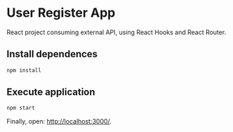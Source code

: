 # User Register App

React project consuming external API, using React Hooks and React Router.

## Install dependences

```sh
npm install
```

## Execute application

```sh
npm start
```

Finally, open: [http://localhost:3000/](http://localhost:3000/).
